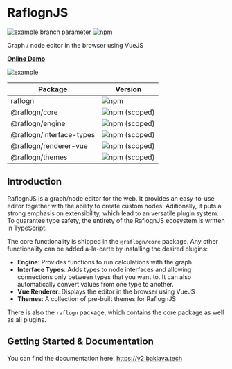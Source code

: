# RaflognJS

![example branch parameter](https://github.com/noicu/raflogn/actions/workflows/push.yml/badge.svg?branch=feature-1)
![npm](https://img.shields.io/npm/v/raflogn.svg)

Graph / node editor in the browser using VueJS

**[Online Demo](https://codesandbox.io/s/raflogn-v2-example-zpfkec?file=/src/App.vue)**

![example](/img/example.png)

| Package | Version |
| --- | --- |
| raflogn | ![npm](https://img.shields.io/npm/v/raflogn.svg?style=flat-square) |
| @raflogn/core | ![npm (scoped)](https://img.shields.io/npm/v/@raflogn/core.svg?style=flat-square) |
| @raflogn/engine | ![npm (scoped)](https://img.shields.io/npm/v/@raflogn/engine.svg?style=flat-square) |
| @raflogn/interface-types | ![npm (scoped)](https://img.shields.io/npm/v/@raflogn/interface-types.svg?style=flat-square) |
| @raflogn/renderer-vue | ![npm (scoped)](https://img.shields.io/npm/v/@raflogn/renderer-vue.svg?style=flat-square) |
| @raflogn/themes | ![npm (scoped)](https://img.shields.io/npm/v/@raflogn/themes.svg?style=flat-square) |

## Introduction
RaflognJS is a graph/node editor for the web. It provides an easy-to-use editor together with the ability to create custom nodes. Aditionally, it puts a strong emphasis on extensibility, which lead to an versatile plugin system.
To guarantee type safety, the entirety of the RaflognJS ecosystem is written in TypeScript.

The core functionality is shipped in the `@raflogn/core` package. Any other functionality can be added a-la-carte by installing the desired plugins:
* **Engine**: Provides functions to run calculations with the graph.
* **Interface Types**: Adds types to node interfaces and allowing connections only between types that you want to. It can also automatically convert values from one type to another.
* **Vue Renderer**: Displays the editor in the browser using VueJS
* **Themes**: A collection of pre-built themes for RaflognJS

There is also the `raflogn` package, which contains the core package as well as all plugins.

## Getting Started & Documentation
You can find the documentation here: https://v2.baklava.tech
